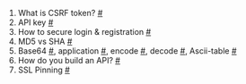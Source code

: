 1. What is CSRF token? [#](https://portswigger.net/web-security/csrf/tokens)
2. API key [#](https://www.quora.com/What-is-an-API-key-and-why-is-it-so-important)
3. How to secure login & registration [#](https://security.stackexchange.com/questions/33585/what-do-i-need-to-do-to-secure-log-in-and-registration-for-my-website)
4. MD5 vs SHA [#](https://www.freecodecamp.org/news/md5-vs-sha-1-vs-sha-2-which-is-the-most-secure-encryption-hash-and-how-to-check-them/#:~:text=The%20SHA%2D256%20algorithm%20returns,MD5%20or%20SHA%2D1%20hashes.)
5. Base64 [#](https://base64.guru/learn/base64-characters), application [#](https://base64.guru/learn/what-is-base64), encode [#](https://base64.guru/learn/base64-algorithm/encode), decode [#](https://base64.guru/learn/base64-algorithm/decode), Ascii-table [#](https://base64.guru/learn/more/ascii-table)
6. How do you build an API? [#](https://www.quora.com/How-do-you-build-an-API)
7. SSL Pinning [#](https://medium.com/@zhangqichuan/explain-ssl-pinning-with-simple-codes-eaee95b70507)
